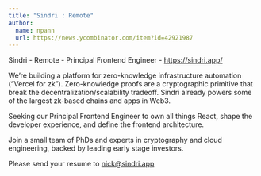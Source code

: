 ```yaml
---
title: "Sindri : Remote"
author:
  name: npann
  url: https://news.ycombinator.com/item?id=42921987
---
```

Sindri - Remote - Principal Frontend Engineer - <a href="https:&#x2F;&#x2F;sindri.app&#x2F;" rel="nofollow">https:&#x2F;&#x2F;sindri.app&#x2F;</a>

We’re building a platform for zero-knowledge infrastructure automation (“Vercel for zk”). Zero-knowledge proofs are a cryptographic primitive that break the decentralization&#x2F;scalability tradeoff. Sindri already powers some of the largest zk-based chains and apps in Web3.

Seeking our Principal Frontend Engineer to own all things React, shape the developer experience, and define the frontend architecture.

Join a small team of PhDs and experts in cryptography and cloud engineering, backed by leading early stage investors.

Please send your resume to nick@sindri.app
<JobApplication />
